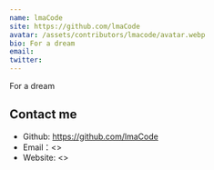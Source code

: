 ```yaml
---
name: lmaCode
site: https://github.com/lmaCode
avatar: /assets/contributors/lmacode/avatar.webp
bio: For a dream
email: 
twitter: 
---
```


For a dream

## Contact me

- Github: <https://github.com/lmaCode>
- Email：<>
- Website: <>
